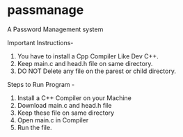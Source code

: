 # passmanage
A Password Management system

Important Instructions-
1. You have to install a Cpp Compiler Like Dev C++.
2. Keep main.c and head.h file on same directory.
3. DO NOT Delete any file on the parest or child directory.

Steps to Run Program -
1. Install a C++ Compiler on your Machine
2. Download main.c and head.h file
3. Keep these file on same directory
4. Open main.c in Compiler
5. Run the file.
